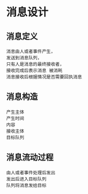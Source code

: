 
# 消息设计

## 消息定义

    消息由人或者事件产生，
    发送到消息队列，
    只有人是消息的最终接收者，
    接收完成后表示消息 被消耗
    消息接收后根据情况是否需要回执消息

## 消息构造

    产生主体
    产生时间
    内容
    接收主体
    目标队列

## 消息流动过程

    由人或者事件处理后发出
    发出后进入目标队列
    队列将消息发给目标
    
